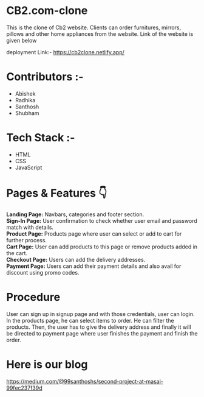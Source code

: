 # CB2.com-clone
This is the clone of Cb2 website. Clients can order furnitures, mirrors, pillows and other home appliances from the website. Link of the website is given below

deployment Link:- https://cb2clone.netlify.app/


# Contributors :-
+ Abishek
+ Radhika
+ Santhosh
+ Shubham


# Tech Stack :-
+ HTML
+ CSS
+ JavaScript

# Pages & Features 👇
**Landing Page:** Navbars, categories and footer section.  
**Sign-In Page:** User confirmation to check whether user email and password match with details.  
**Product Page:** Products page where user can select or add to cart for further process.  
**Cart Page:** User can add products to this page or remove products added in the cart.  
**Checkout Page:** Users can add the delivery addresses.  
**Payment Page:** Users can add their payment details and also avail for discount using promo codes.  

# Procedure
User can sign up in signup page and with those credentials, user can login. In the products page, he can select items to order. He can filter the products. Then, the user has to give the delivery address and finally it will be directed to payment page where user finishes the payment and finish the order.

# Here is our blog
https://medium.com/@99santhoshs/second-project-at-masai-99fec237f39d

